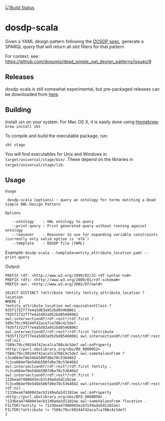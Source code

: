 [![Build Status](https://travis-ci.org/balhoff/dosdp-scala.svg?branch=master)](https://travis-ci.org/balhoff/dosdp-scala)

# dosdp-scala

Given a YAML design pattern following the [DOSDP spec](https://github.com/dosumis/dead_simple_owl_design_patterns), generate a SPARQL query that will return all slot fillers for that pattern

For context, see:
https://github.com/dosumis/dead_simple_owl_design_patterns/issues/9

## Releases
dosdp-scala is still somewhat experimental, but pre-packaged releases can be downloaded from [here](https://github.com/balhoff/dosdp-scala/releases).

## Building

Install `sbt` on your system. For Mac OS X, it is easily done using [Homebrew](http://brew.sh): `brew install sbt`

To compile and build the executable package, run:

`sbt stage`

You will find executables for Unix and Windows in `target/universal/stage/bin/`. These depend on the libraries in `target/universal/stage/lib`.

## Usage

```
Usage

 dosdp-scala [options] : query an ontology for terms matching a Dead Simple OWL Design Pattern

Options

   --ontology    : OWL ontology to query
   --print-query : Print generated query without running against ontology
   --reasoner    : Reasoner to use for expanding variable constraints (currently only valid option is `elk`)
   --template    : DOSDP file (YAML)
```

Example: `dosdp-scala --template=entity_attribute_location.yaml --print-query`

Output:
```sparql
PREFIX rdf: <http://www.w3.org/1999/02/22-rdf-syntax-ns#>
PREFIX rdfs: <http://www.w3.org/2000/01/rdf-schema#>
PREFIX owl: <http://www.w3.org/2002/07/owl#>

SELECT DISTINCT ?attribute ?entity ?entity_attribute_location ?location
WHERE {
?entity_attribute_location owl:equivalentClass ?935f1722f77e4a5d83a952bd05468061 .
?935f1722f77e4a5d83a952bd05468061 owl:intersectionOf/rdf:rest*/rdf:first ?589c79cc99244f42aca7ca788c4c5de7 .
?935f1722f77e4a5d83a952bd05468061 owl:intersectionOf/rdf:rest*/rdf:first ?attribute .
?935f1722f77e4a5d83a952bd05468061 owl:intersectionOf/rdf:rest/rdf:rest rdf:nil .
?589c79cc99244f42aca7ca788c4c5de7 owl:onProperty <http://purl.obolibrary.org/obo/RO_0000052> .
?589c79cc99244f42aca7ca788c4c5de7 owl:someValuesFrom ?c3ce064ef0e54bb580fd6e78c53646b2 .
?c3ce064ef0e54bb580fd6e78c53646b2 owl:intersectionOf/rdf:rest*/rdf:first ?entity .
?c3ce064ef0e54bb580fd6e78c53646b2 owl:intersectionOf/rdf:rest*/rdf:first ?1336ea47488043ecb3149ada5d1102ae .
?c3ce064ef0e54bb580fd6e78c53646b2 owl:intersectionOf/rdf:rest/rdf:rest rdf:nil .
?1336ea47488043ecb3149ada5d1102ae owl:onProperty <http://purl.obolibrary.org/obo/BFO_0000050> .
?1336ea47488043ecb3149ada5d1102ae owl:someValuesFrom ?location .
FILTER(?entity != ?1336ea47488043ecb3149ada5d1102ae)
FILTER(?attribute != ?589c79cc99244f42aca7ca788c4c5de7)
}
```
